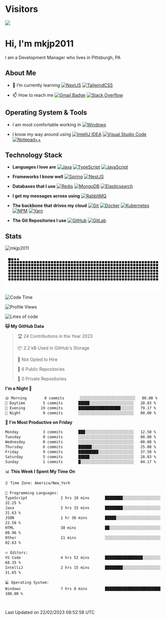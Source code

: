 # Visitors

[![](https://el-psy-congroo-counter.glitch.me/count.svg)](https://glitch.com/~el-psy-congroo-counter)

# Hi, I'm mkjp2011

I am a Development Manager who lives in Pittsburgh, PA

## About Me

- 🌱 I’m currently learning [![NextJS](https://img.shields.io/badge/Next-black??style=flat-square&logo=next.js&logoColor=white)](https://www.elastic.co/) [![TailwindCSS](https://img.shields.io/badge/tailwindcss-%2338B2AC.svg?style=flat-square&logo=tailwind-css&logoColor=white)]()

- 📫 How to reach me [![Gmail Badge](https://img.shields.io/badge/-gmail-c14438?style=flat-square&logo=Gmail&logoColor=ffffff)](mailto:mkjp2011@gmail.com) [![Stack Overflow](https://img.shields.io/badge/-Stackoverflow-FE7A16?style=?style=flat-square&logo=stack-overflow&logoColor=white)]()

## Operating System & Tools

* I am most comfortable working in [![Windows](https://img.shields.io/badge/Windows-0078D6?style=flat-square&logo=windows&logoColor=white)](https://www.microsoft.com/en-us/windows/windows-11)

* I know my way around using [![IntelliJ IDEA](https://img.shields.io/badge/IDE-IntelliJIDEA-000000.svg?style=flat-square&logo=intellij-idea&logoColor=white)](https://www.jetbrains.com/idea/)
[![Visual Studio Code](https://img.shields.io/badge/IDE-Visual%20Studio%20Code-0078d7.svg?style=flat-square&logo=visual-studio-code&logoColor=white)](https://code.visualstudio.com/)
[![Notepad++](https://img.shields.io/badge/Notepad++-90E59A.svg?style=flat-square&logo=notepad%2b%2b&logoColor=black)](https://notepad-plus-plus.org/downloads/)

## Technology Stack

* **Languages I love are** [![Java](https://img.shields.io/badge/Java-%23ED8B00.svg?style=flat-square&logo=java&logoColor=white)](https://www.python.org/)
[![TypeScript](https://img.shields.io/badge/-typescript-%23007ACC.svg?style=flat-square&logo=typescript&logoColor=white)](https://www.typescriptlang.org/)
[![JavaScript](https://img.shields.io/badge/-JavaScript-%23F7DF1C?style=flat-square&logo=javascript&logoColor=000000&labelColor=%23F7DF1C&color=%23FFCE5A)](https://www.javascript.com/)

* **Frameworks I know well** [![Spring](https://img.shields.io/badge/-spring-%236DB33F.svg?style=flat-square&logo=spring&logoColor=white)](https://spring.io/)
[![NestJS](https://img.shields.io/badge/-nestjs-%23E0234E.svg?style=flat-square&logo=nestjs&logoColor=white)](https://nestjs.com/)

* **Databases that I use** [![Redis](https://img.shields.io/badge/-Redis-DC382D?style=flat-square&logo=Redis&logoColor=ffffff)](https://redis.io/)
[![MongoDB](https://img.shields.io/badge/-MongoDB-47A248?style=flat-square&logo=MongoDB&logoColor=ffffff)](https://www.mongodb.com/)
[![Elasticsearch](https://img.shields.io/badge/-Elasticsearch-005571?style=flat-square&logo=Elasticsearch&logoColor=ffffff)](https://www.elastic.co/)

* **I get my messages across using** [![RabbitMQ](https://img.shields.io/badge/-RabbitMQ-FF6600?style=flat-square&logo=RabbitMQ&logoColor=ffffff)](https://www.rabbitmq.com/)

* **The backbone that drives my cloud** [![Git](https://img.shields.io/badge/-Git-%23F05032?style=flat-square&logo=git&logoColor=%23ffffff)](https://git-scm.com/)
[![Docker](https://img.shields.io/badge/-Docker-2496ED?style=flat-square&logo=docker&logoColor=ffffff)](https://www.docker.com/)
[![Kubernetes](https://img.shields.io/badge/-Kubernetes-326CE5?style=flat-square&logo=Kubernetes&logoColor=ffffff)](https://kubernetes.io/) 
[![NPM](https://img.shields.io/badge/NPM-%23CB3837.svg?style=flat-square&logo=npm&logoColor=white)](https://www.npmjs.com/)
[![Yarn](https://img.shields.io/badge/yarn-%232C8EBB.svg?style=flat-square&logo=yarn&logoColor=white)](https://yarnpkg.com/)

* **The Git Repositories I use** [![GitHub](https://img.shields.io/badge/github-%23121011.svg?style=flat-square&logo=github&logoColor=white)](https://github.com/)
[![GitLab](https://img.shields.io/badge/gitlab-%23181717.svg?style=flat-square&logo=gitlab&logoColor=white)](https://about.gitlab.com/)

## Stats

<p><img src="https://github-readme-stats.vercel.app/api?username=mkjp2011&show_icons=true&theme=dracula" alt="mkjp2011" /></p>

![snake gif](https://github.com/mkjp2011/mkjp2011/blob/542c402303ab0ccc75e28f4214b6a2f03a7880a9/github-contribution-grid-snake-dark.svg)

<!--START_SECTION:waka-->
![Code Time](http://img.shields.io/badge/Code%20Time-14%20hrs%2022%20mins-blue)

![Profile Views](http://img.shields.io/badge/Profile%20Views-162-blue)

![Lines of code](https://img.shields.io/badge/From%20Hello%20World%20I%27ve%20Written-0%20lines%20of%20code-blue)

**🐱 My GitHub Data** 

> 🏆 24 Contributions in the Year 2023
 > 
> 📦 2.2 kB Used in GitHub's Storage 
 > 
> 🚫 Not Opted to Hire
 > 
> 📜 6 Public Repositories 
 > 
> 🔑 0 Private Repositories  
 > 
**I'm a Night 🦉** 

```text
🌞 Morning        0 commits       ░░░░░░░░░░░░░░░░░░░░░░░░░   00.00 % 
🌆 Daytime        5 commits       █████░░░░░░░░░░░░░░░░░░░░   20.83 % 
🌃 Evening       19 commits       ███████████████████░░░░░░   79.17 % 
🌙 Night          0 commits       ░░░░░░░░░░░░░░░░░░░░░░░░░   00.00 % 

```
📅 **I'm Most Productive on Friday** 

```text
Monday           3 commits       ███░░░░░░░░░░░░░░░░░░░░░░   12.50 % 
Tuesday          0 commits       ░░░░░░░░░░░░░░░░░░░░░░░░░   00.00 % 
Wednesday        0 commits       ░░░░░░░░░░░░░░░░░░░░░░░░░   00.00 % 
Thursday         6 commits       ██████░░░░░░░░░░░░░░░░░░░   25.00 % 
Friday           9 commits       █████████░░░░░░░░░░░░░░░░   37.50 % 
Saturday         5 commits       █████░░░░░░░░░░░░░░░░░░░░   20.83 % 
Sunday           1 commits       █░░░░░░░░░░░░░░░░░░░░░░░░   04.17 % 

```


📊 **This Week I Spent My Time On** 

```text
⌚︎ Time Zone: America/New_York

💬 Programming Languages: 
TypeScript               2 hrs 18 mins       ████████░░░░░░░░░░░░░░░░░   32.25 % 
Java                     2 hrs 15 mins       ████████░░░░░░░░░░░░░░░░░   31.63 % 
JSON                     1 hr 36 mins        █████░░░░░░░░░░░░░░░░░░░░   22.58 % 
HTML                     38 mins             ██░░░░░░░░░░░░░░░░░░░░░░░   08.96 % 
Other                    11 mins             ░░░░░░░░░░░░░░░░░░░░░░░░░   02.63 % 

🔥 Editors: 
VS Code                  4 hrs 52 mins       █████████████████░░░░░░░░   68.35 % 
IntelliJ                 2 hrs 15 mins       ████████░░░░░░░░░░░░░░░░░   31.65 % 

💻 Operating System: 
Windows                  7 hrs 8 mins        █████████████████████████   100.00 % 

```

```text


```



 Last Updated on 22/02/2023 08:52:58 UTC
<!--END_SECTION:waka-->